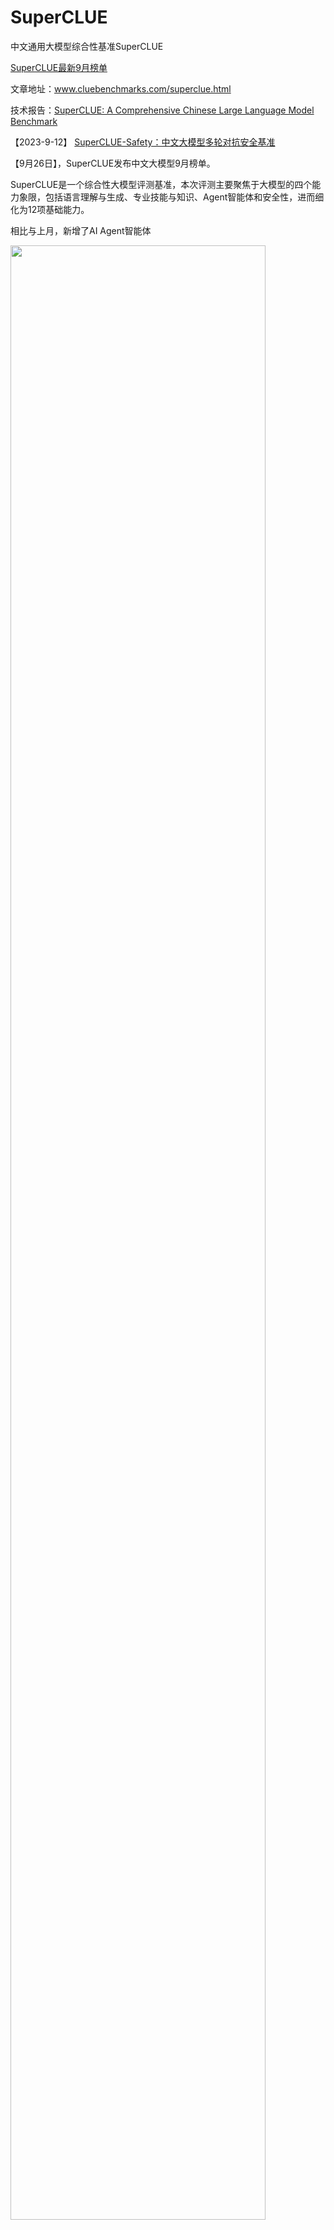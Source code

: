 # SuperCLUE

中文通用大模型综合性基准SuperCLUE

<a href='https://www.superclueai.com'>SuperCLUE最新9月榜单</a>

文章地址：<a href='https://www.cluebenchmarks.com/superclue.html'>www.cluebenchmarks.com/superclue.html</a>

技术报告：<a href='https://arxiv.org/abs/2307.15020'>SuperCLUE: A Comprehensive Chinese Large Language Model Benchmark</a>

【2023-9-12】 <a href='https://github.com/CLUEbenchmark/SuperCLUE-safety'>SuperCLUE-Safety：中文大模型多轮对抗安全基准</a>



【9月26日】，SuperCLUE发布中文大模型9月榜单。

SuperCLUE是一个综合性大模型评测基准，本次评测主要聚焦于大模型的四个能力象限，包括语言理解与生成、专业技能与知识、Agent智能体和安全性，进而细化为12项基础能力。

相比与上月，新增了AI Agent智能体

<img src="https://github.com/CLUEbenchmark/SuperCLUE/blob/main/resources/superclue_idea.jpeg"  width="90%" height="90%"></img>

### SuperCLUE能力评估结构图
<img src="https://github.com/CLUEbenchmark/SuperCLUE/blob/main/resources/category09.png"  width="60%" height="60%"></img>

### SuperCLUE多维度测评方案
<img src="https://github.com/CLUEbenchmark/SuperCLUE/blob/main/resources/r2309/superclue_mlitisystem.png"  width="90%" height="90%"></img>


### 为什么新增AI Agent智能体能力？

AI agent（智能体）是当前与大语言模型相关的前沿研究热点，拥有类似贾维斯等科幻电影中人类超级助手的能力，可以根据需求自主的完成任务。
然而，面向AI agent智能体，缺乏针对中文大模型的广泛评估。为了解决这一问题，我们在SuperCLUE新的榜单中新增了AI agent智能体能力的测评。
这个榜单将重点评估AI agent在【工具使用】和【任务规划】两个关键能力上的表现，这项工作旨在为评估中文大模型作为智能体的表现提供一个基础和可能。

### SuperCLUE总排行榜（2023年9月）

| 排名 | 模型 | 机构 | 总分 | OPEN<br/>多轮开放问题 | OPT<br/>客观题 | 许可 |
|:---:|:---:|:---:|:---:|:---:|:---:|:---:|
| - | GPT4 | OpenAI | 83.2 | 84.28 | 81.58 | 闭源 |
| - | gpt-3.5-turbo | OpenAI | 63.74 | 61.82 | 66.61 | 闭源 |
| - | Claude2 | Authropic | 62.98 | 60.57 | 66.6 | 闭源 |
| 🏅️ | SenseChat 3.0 | 商汤科技 | 62.75 | 54.29 | 75.45 | 闭源 |
| 🥈 | 文心一言(v2.3.1) | 百度 | 62.61 | 53.72 | 75.93 | 闭源 |
| 🥉 | ChatGLM2-Pro | 清华&智谱AI | 62.12 | 54.31 | 73.84 | 闭源 |
| 4 | vivoLM | vivo | 58.29 | 47.67 | 74.21 | 闭源 |
| 5 | Baichuan2-13B-Chat | 百川智能 | 58.03 | 52.45 | 66.4 | 开源 |
| 6 | MiniMax-Abab5.5 | MiniMax | 57.18 | 46.31 | 73.48 | 闭源 |
| 7 | 豆包 | 字节跳动 | 57.13 | 48.65 | 69.86 | 闭源 |
| 8 | Baichuan2-7B-Chat | 百川智能 | 50.11 | 42.28 | 61.86 | 开源 |
| 9 | 讯飞星火(v4.0) | 科大讯飞 | 50.06 | 40.64 | 64.2 | 闭源 |
| 10 | 通义千问(v1.0.7) | 阿里巴巴 | 49.07 | 33.78 | 72 | 闭源 |
| 11 | OpenBuddy-Llama2-70B | OpenBuddy | 44.29 | 30.84 | 64.46 | 开源 |
| 12 | Qwen-7B-Chat | 阿里巴巴 | 40.14 | 23.59 | 64.97 | 开源 |
| 13 | Chinese-Alpaca-2-13B | yiming cui | 39.81 | 32.64 | 50.56 | 开源 |
| 14 | ChatGLM2-6B | 清华&智谱AI | 38.41 | 25.49 | 57.8 | 开源 |
| 15 | ERNIE-3.5-Turbo | 百度 | 37.76 | 24.81 | 57.19 | 闭源 |
| 16 | 360GPT_S2_V94 | 360 | 37.11 | 18.97 | 64.32 | 闭源 |
| - | Llama-2-13B-Chat | Meta | 31.63 | 29.83 | 34.33 | 开源 |

本次评测选取了目前国内外最具代表性的20个通用大语言模型，9月评测数据集为全新的3458道测试题。

### SuperCLUE-OPEN多轮开放问题排行榜（2023年9月）
| 排名 | 模型 | 机构 | OPEN分数 | 语言理解与生成 | 专业技能与知识 | AI智能体 | 安全性 | 许可 |
|:---:|:---:|:---:|:---:|:---:|:---:|:---:|:---:|:---:|
| - | GPT4 | OpenAI | 84.28 | 100 | 90.51 | 91.67 | 81.25 | 闭源 |
| - | gpt-3.5-turbo | OpenAI | 61.82 | 72.22 | 63.29 | 66.65 | 50.12 | 闭源 |
| - | Claude2 | Authropic | 60.57 | 98.15 | 71.84 | 66.67 | 30.21 | 闭源 |
| 🏅️ | ChatGLM2-Pro | 清华&智谱AI | 54.31 | 79.63 | 48.73 | 55.56 | 67.71 | 闭源 |
| 🥈 | SenseChat 3.0 | 商汤科技 | 54.29 | 88.89 | 56.65 | 69.7 | 43.75 | 闭源 |
| 🥉 | 文心一言(v2.3.1) | 百度 | 53.72 | 87.96 | 56.33 | 56.94 | 36.96 | 闭源 |
| 4 | Baichuan2-13B-Chat | 百川智能 | 52.45 | 86.11 | 43.04 | 44.43 | 34.38 | 开源 |
| 5 | 豆包 | 字节跳动 | 48.65 | 71.3 | 53.16 | 47.22 | 59.38 | 闭源 |
| 6 | vivoLM | vivo | 47.67 | 67.59 | 52.22 | 47.14 | 51.04 | 闭源 |
| 7 | MiniMax-Abab5.5 | MiniMax | 46.31 | 56.48 | 44.3 | 54.17 | 42.71 | 闭源 |
| 8 | Baichuan2-7B-Chat | 百川智能 | 42.28 | 67.59 | 34.81 | 36.11 | 35.42 | 开源 |
| 9 | 讯飞星火(v4.0) | 科大讯飞 | 40.64 | 47.22 | 43.99 | 37.42 | 54.17 | 闭源 |
| 10 | 通义千问(v1.0.7) | 阿里巴巴 | 33.78 | 45.37 | 37.34 | 41.67 | 13.54 | 闭源 |
| 11 | Chinese-Alpaca-2-13B | yiming cui | 32.64 | 77.78 | 22.78 | 22.21 | 43.75 | 开源 |
| 12 | OpenBuddy-Llama2-70B | OpenBuddy | 30.84 | 52.78 | 40.19 | 26.37 | 31.25 | 开源 |
| - | Llama-2-13B-Chat | Meta | 29.83 | 55.56 | 21.84 | 25.12 | 44.68 | 开源 |
| 13 | ChatGLM2-6B | 清华&智谱AI | 25.49 | 50.93 | 26.27 | 26.39 | 40.62 | 开源 |
| 14 | ERNIE-3.5-Turbo | 百度 | 24.81 | 35.19 | 21.2 | 37.5 | 51.01 | 闭源 |
| 15 | Qwen-7B-Chat | 阿里巴巴 | 23.59 | 50 | 21.2 | 27.14 | 21.88 | 开源 |
| 16 | 360GPT_S2_V94 | 360|18.97 |35.19 |16.77 |24.98 | 32.29| 闭源|

OPEN分数计算方法：与代表性领先模型（如3.5）对战后，根据胜、和和败的计算出得分，胜利得3分，和得1分，负不得分。

计算公式 =（胜利次数 * 3分 + 和次数 * 1分）/ (2分 * 对战次数)，且满分上限为100分。


### SuperCLUE-OPT三大能力客观题排行榜（2023年9月）

| 排名 | 模型 | 机构 | OPT分数 | 基础能力 | 中文特性 | 学术与专业能力 |  
| :---: | :---: | :---: | :---: | :---: | :---: | :---: |  
| - | GPT4 | OpenAI | 81.58 | 88.13 | 80.09 | 75.35 | 
| 🏅️ | 文心一言(v2.3.1) | 百度 | 75.93 | 82.64 | 83.2 | 58.11 | 
| 🥈 | SenseChat 3.0 | 商汤科技 | 75.45 | 82.3 | 80.04 | 61.71 | 
| 🥉 | vivoLM | vivo | 74.21 | 79.27 | 81.22 | 59.2 | 
| 4 | ChatGLM2-Pro | 清华&智谱AI | 73.84 | 79.68 | 80.94 | 57.71 |  
| 5 | MiniMax-Abab5.5 | MiniMax | 73.48 | 79.31 | 80.76 | 57.14 |  
| 6 | 通义千问(v1.0.7) | 阿里巴巴 | 72 | 78.17 | 78.75 | 54.65 |  
| 7 | 豆包 | 字节跳动 | 69.86 | 78.21 | 77.44 | 49.88 |  
| 8 | gpt-3.5-turbo | OpenAI | 66.61 | 74.65 | 69.24 | 53.43 | 
| - | Claude2 | Authropic | 66.6 | 75 | 66.67 | 56.23 | 
| 9 | Baichuan2-13B-Chat | 百川智能 | 66.4 | 71.61 | 75.14 | 49.02 | 
| 10 | Qwen-7B-Chat | 阿里巴巴 | 64.97 | 72.17 | 73.61 | 45.12 | 
| 11 | OpenBuddy-Llama2-70B | OpenBuddy | 64.46 | 75.34 | 65.79 | 49.71 | 
| 13 | 360GPT_S2_V94 | 360 | 64.32 | 69.8 | 73.52 | 44.81 | 
| 12 | 讯飞星火(v4.0) | 科大讯飞 | 64.2 | 73.24 | 69.37 | 45.73 |  
| 14 | Baichuan2-7B-Chat | 百川智能 | 61.86 | 65.91 | 71.73 | 44.41 | 
| 15 | ChatGLM2-6B | 清华&智谱AI | 57.8 | 66.95 | 62.73 | 40.37 |  
| 16 | ERNIE-3.5-Turbo | 百度 | 57.19 | 63.74 | 65.76 | 38.69 | 
| 17 | Chinese-Alpaca-2-13B | yiming cui | 50.56 | 56.4 | 54.08 | 38.97 | 
| - | Llama-2-13B-Chat | Meta | 34.33 | 41.81 | 30.13 | 30.11 | 

OPT分数，根据题目的得分汇总而来（每个题目的得分/总题目数）；每一个题目属于三大能力之前，每个能力下面至少有10项子任务

### SuperCLUE十大基础能力排行榜（2023年9月）

| 模型名称 | 机构 | 计算 | 逻辑<br/>推理 | 代码 | 知识<br/>百科 | 语言理解<br/> | 对话 | 生成<br/>创作 | 角色扮演 |AI Agent | 安全 |
| :-: | :-: | :-: | :-: | :-: | :-: | :-: | :-: | :-: | :-: | :-: | :-: |
| GPT4 | OpenAI | 71.88 | 96.25 | 100 | 100 | 100 | 43.75 | 73.61 | 41.67 | 91.67 | 81.25 |
| ChatGLM2-Pro | 清华&智谱AI | 45.87 | 47.5 | 33.75 | 75 | 79.63 | 51.25 | 37.5 | 38.89 | 55.56 | 67.71 |
| 豆包 | 字节跳动 | 45.83 | 78.75 | 48.75 | 36.67 | 71.3 | 28.75 | 20.83 | 30.56 | 47.22 | 59.38 |
| 讯飞星火(v4.0) | 科大讯飞 | 45.76 | 47.5 | 56.25 | 20 | 47.22 | 21.25 | 38.89 | 22.22 | 37.42 | 54.17 |
| vivoLM | vivo | 40.62 | 45 | 71.25 | 55 | 67.59 | 31.25 | 31.94 | 27.78 | 47.14 | 51.04 |
| ERNIE-3.5-Turbo | 百度 | 12.5 | 36.25 | 23.75 | 11.67 | 35.19 | 11.25 | 11.11 | 4.17 | 37.5 | 51.01 |
| gpt-3.5-turbo | OpenAI | 52.08 | 70 | 62.5 | 73.33 | 72.22 | 51.25 | 69.44 | 51.39 | 66.67 | 50.12 |
| Llama-2-13B-Chat | Meta | 16.67 | 21.25 | 25 | 26.67 | 55.56 | 20 | 23.61 | 26.39 | 25.12 | 44.68 |
| SenseChat 3.0 | 商汤科技 | 41.65 | 72.5 | 67.5 | 45 | 88.89 | 33.75 | 30.56 | 25 | 69.7 | 43.75 |
| Chinese-Alpaca-2-13B | yiming cui | 9.38 | 35 | 23.75 | 26.67 | 77.78 | 20 | 36.11 | 12.5 | 22.21 | 43.75 |
| MiniMax-Abab5.5 | MiniMax | 32.29 | 62.5 | 51.25 | 66.67 | 56.48 | 27.5 | 50 | 23.61 | 54.17 | 42.71 |
| ChatGLM2-6B | 清华&智谱AI | 33.31 | 42.5 | 6.25 | 20 | 50.93 | 7.5 | 4.17 | 4.17 | 26.39 | 40.62 |
| 文心一言(v2.3.1) | 百度 | 45.91 | 52.5 | 75 | 53.33 | 87.96 | 30 | 48.61 | 36.11 | 56.94 | 36.96 |
| Baichuan2-7B-Chat | 百川智能 | 29.17 | 33.75 | 32.5 | 48.33 | 67.59 | 61.25 | 37.5 | 36.11 | 36.11 | 35.42 |
| Baichuan2-13B-Chat | 百川智能 | 19.79 | 37.5 | 61.25 | 63.33 | 86.11 | 57.5 | 68.06 | 54.17 | 44.43 | 34.38 |
| 360GPT_S2_V94 | 360 | 8.33 | 36.25 | 11.25 | 11.67 | 35.19 | 5 | 8.33 | 5.56 | 24.98 | 32.29 |
| OpenBuddy-Llama2-70B | OpenBuddy | 36.46 | 41.25 | 53.75 | 26.67 | 52.78 | 16.25 | 4.17 | 2.78 | 26.37 | 31.25 |
| Claude2 | Authropic | 73.96 | 77.5 | 62.5 | 73.33 | 98.15 | 58.75 | 34.72 | 15.28 | 66.67 | 30.21 |
| Qwen-7B-Chat | 阿里巴巴 | 14.58 | 32.5 | 18.75 | 20 | 50 | 12.5 | 19.44 | 9.72 | 27.14 | 21.88 |
| 通义千问(v1.0.7) | 阿里巴巴 | 41.61 | 35 | 26.25 | 48.33 | 45.37 | 15 | 43.06 | 30.56 | 41.67 | 13.54 |

AI Agent: AI Agent智能体能力，包括工具使用、任务规划； 语言理解，包括语言理解与抽取

### SuperCLUE开源模型排行榜（2023年9月）
| 排名 | 模型 | 机构 | 总分 | OPEN<br/>多轮开放问题 | OPT<br/>三大能力客观题 | 许可 |
| :-: | :-: | :-: | :-: | :-: | :-: | :-: |
| - | GPT4 | OpenAI | 83.2 | 84.28 | 81.58 | 闭源 |
| - | gpt-3.5-turbo | OpenAI | 63.74 | 61.82 | 66.61 | 闭源 |
| - | Claude2 | Authropic | 62.98 | 60.57 | 66.6 | 闭源 |
| 🏅️ | Baichuan2-13B-Chat | 百川智能 | 58.03 | 52.45 | 66.4 | 开源 |
| 🥈 | Baichuan2-7B-Chat | 百川智能 | 50.11 | 42.28 | 61.86 | 开源 |
| 🥉 | OpenBuddy-Llama2-70B | OpenBuddy | 44.29 | 30.84 | 64.46 | 开源 |
| 4 | Qwen-7B-Chat | 阿里巴巴 | 40.14 | 23.59 | 64.97 | 开源 |
| 5 | Chinese-Alpaca-2-13B | yiming cui | 39.81 | 32.64 | 50.56 | 开源 |
| 6 | ChatGLM2-6B | 清华&智谱AI | 38.41 | 25.49 | 57.8 | 开源 |
| - | Llama-2-13B-Chat | Meta | 31.63 | 29.83 | 34.33 | 开源 |

------------------------------------------------------------------------------------------------------------------------
#### 四大维度上的成绩（语言理解与生成排行榜、专业技能与知识、AI Agent-智能体、大模型安全性）：

### SuperCLUE语言理解与生成排行榜（2023年9月）
| 排名 | 模型名称 | 总分 | 语言理解与抽取 | 生成与创作 | 上下文对话 | 角色扮演 |
| :-: | :-: | :-: | :-: | :-: | :-: | :-: |
| - | GPT4 | 77.11 | 100 | 73.61 | 43.75 | 41.67 |
| 🏅️ | Baichuan2-13B-Chat | 68.37 | 86.11 | 68.06 | 57.5 | 54.17 |
| - | gpt-3.5-turbo | 62.05 | 72.22 | 69.44 | 51.25 | 51.39 |
| - | Claude2 | 56.93 | 98.15 | 34.72 | 58.75 | 15.28 |
| 🥈 | ChatGLM2-Pro | 54.82 | 79.63 | 37.5 | 51.25 | 38.89 |
| 🥉 | 文心一言(v2.3.1) | 54.22 | 87.96 | 48.61 | 30 | 36.11 |
| 4 | Baichuan2-7B-Chat | 52.71 | 67.59 | 37.5 | 61.25 | 36.11 |
| 5 | SenseChat 3.0 | 49.1 | 88.89 | 30.56 | 33.75 | 25 |
| 6 | vivoLM | 42.47 | 67.59 | 31.94 | 31.25 | 27.78 |
| 7 | 豆包 | 41.27 | 71.3 | 20.83 | 28.75 | 30.56 |
| 8 | MiniMax-Abab5.5 | 40.96 | 56.48 | 50 | 27.5 | 23.61 |
| 9 | Chinese-Alpaca-2-13B | 40.66 | 77.78 | 36.11 | 20 | 12.5 |
| 10 | 通义千问(v1.0.7) | 34.34 | 45.37 | 43.06 | 15 | 30.56 |
| - | Llama-2-13B-Chat | 33.73 | 55.56 | 23.61 | 20 | 26.39 |
| 11 | 讯飞星火(v4.0) | 33.73 | 47.22 | 38.89 | 21.25 | 22.22 |
| 12 | Qwen-7B-Chat | 25.6 | 50 | 19.44 | 12.5 | 9.72 |
| 13 | OpenBuddy-Llama2-70B | 22.59 | 52.78 | 4.17 | 16.25 | 2.78 |
| 14 | ChatGLM2-6B | 20.18 | 50.93 | 4.17 | 7.5 | 4.17 |
| 15 | ERNIE-3.5-Turbo | 17.47 | 35.19 | 11.11 | 11.25 | 4.17 |
| 16 | 360GPT_S2_V94 | 15.66 | 35.19 | 8.33 | 5 | 5.56 |


### SuperCLUE专业技能与知识排行榜（2023年9月）

| 排名 | 模型名称 | 总分 | 计算 | 逻辑与推理 | 代码 | 知识与百科 |
| :-: | :-: | :-: | :-: | :-: | :-: | :-: |
| - | Claude2 | 71.84 | 73.96 | 77.5 | 62.5 | 73.33 |
| - | GPT4 | 90.51 | 71.88 | 96.25 | 100 | 100 |
| - | gpt-3.5-turbo | 63.29 | 52.08 | 70 | 62.5 | 73.33 |
| 🥈 | 文心一言(v2.3.1) | 56.33 | 45.91 | 52.5 | 75 | 53.33 |
| 🥉 | 豆包 | 53.16 | 45.87 | 78.75 | 48.75 | 36.67 |
| 5 | ChatGLM2-Pro | 48.73 | 45.83 | 47.5 | 33.75 | 75 |
| 7 | 讯飞星火(v4.0) | 43.99 | 45.76 | 47.5 | 56.25 | 20 |
| 🏅️ | SenseChat 3.0 | 56.65 | 41.65 | 72.5 | 67.5 | 45 |
| 10 | 通义千问(v1.0.7) | 37.34 | 41.61 | 35 | 26.25 | 48.33 |
| 4 | vivoLM | 52.22 | 40.62 | 45 | 71.25 | 55 |
| 9 | OpenBuddy-Llama2-70B | 40.19 | 36.46 | 41.25 | 53.75 | 26.67 |
| 12 | ChatGLM2-6B | 26.27 | 33.31 | 42.5 | 6.25 | 20 |
| 6 | MiniMax-Abab5.5 | 44.3 | 32.29 | 62.5 | 51.25 | 66.67 |
| 11 | Baichuan2-7B-Chat | 34.81 | 29.17 | 33.75 | 32.5 | 48.33 |
| 8 | Baichuan2-13B-Chat | 43.04 | 19.79 | 37.5 | 61.25 | 63.33 |
| - | Llama-2-13B-Chat | 21.84 | 16.67 | 21.25 | 25 | 26.67 |
| 15 | Qwen-7B-Chat | 21.2 | 14.58 | 32.5 | 18.75 | 20 |
| 14 | ERNIE-3.5-Turbo | 21.2 | 12.5 | 36.25 | 23.75 | 11.67 |
| 13 | Chinese-Alpaca-2-13B | 22.78 | 9.38 | 35 | 23.75 | 26.67 |
| 16 | 360GPT_S2_V94 | 16.77 | 8.33 | 36.25 | 11.25 | 11.67 |

### SuperCLUE-Agent智能体能力排行榜（2023年9月）

| 排名 | 模型名称 | 总分 | 工具使用 | 任务规划 |
| :---: | :----: | :---: | :---: | :---: |
| - | GPT4 | 91.67 | 94.44 | 88.89 |
| 🏅️ | SenseChat 3.0 | 69.7 | 46.67 | 87.72 |
| - | Claude2 | 66.67 | 63.89 | 69.44 |
| - | gpt-3.5-turbo | 66.65 | 63.83 | 69.12 |
| 🥈 | 文心一言(v2.3.1) | 56.94 | 44.12 | 69.44 |
| 🥉 | ChatGLM2-Pro | 55.56 | 66.43 | 44.41 |
| 4 | MiniMax-Abab5.5 | 54.17 | 58.31 | 50.23 |
| 5 | 豆包 | 47.22 | 52.78 | 41.67 |
| 6 | vivoLM | 47.14 | 50.24 | 44.43 |
| 7 | Baichuan2-13B-Chat | 44.43 | 63.89 | 25.01 |
| 8 | 通义千问(v1.0.7) | 41.67 | 52.78 | 30.56 |
| 9 | ERNIE-3.5-Turbo | 37.5 | 44.34 | 30.51 |
| 10 | 讯飞星火(v4.0) | 37.42 | 44.24 | 30.43 |
| 11 | Baichuan2-7B-Chat | 36.11 | 41.67 | 30.56 |
| 12 | Qwen-7B-Chat | 27.14 | 17.65 | 36.01 |
| 13 | ChatGLM2-6B | 26.39 | 27.78 | 25 |
| 14 | OpenBuddy-Llama2-70B | 26.37 | 22.21 | 30.56 |
| - | Llama-2-13B-Chat | 25.12 | 38.89 | 11.11 |
| 15 | 360GPT_S2_V94 | 24.98 | 19.43 | 30.56 |
| 16 | Chinese-Alpaca-2-13B | 22.21 | 19.42 | 25.13 |

### SuperCLUE安全性排行榜（2023年9月）

| 排名 | 模型 | 总分 | 传统安全 | 指令攻击 |
| :---: | :---: | :---: | :---: | :---: |
| - | GPT4 | 81.25 | 83.93 | 77.51 |
| 🏅️ | ChatGLM2-Pro | 67.71 | 67.86 | 67.53 |
| 🥈 | 豆包 | 59.38 | 64.29 | 52.45 |
| 🥉 | 讯飞星火(v4.0) | 54.17 | 55.36 | 52.49 |
| 4 | vivoLM | 51.04 | 58.93 | 40.12 |
| 5 | ERNIE-3.5-Turbo | 51.01 | 50 | 52.51 |
| - | gpt-3.5-turbo | 50.12 | 39.29 | 65.12 |
| - | Llama-2-13B-Chat | 44.68 | 46.43 | 42.11 |
| 6 | SenseChat 3.0 | 43.75 | 50.21 | 35.12 |
| 7 | Chinese-Alpaca-2-13B | 43.75 | 35.71 | 55.24 |
| 8 | MiniMax-Abab5.5 | 42.71 | 37.5 | 52.63 |
| 9 | ChatGLM2-6B | 40.62 | 33.93 | 50.12 |
| 10 | 文心一言(v2.3.1) | 36.96 | 28.85 | 47.51 |
| 11 | Baichuan2-7B-Chat | 35.42 | 35.71 | 35.12 |
| 12 | Baichuan2-13B-Chat | 34.38 | 32.14 | 37.51 |
| 13 | 360GPT_S2_V94 | 32.29 | 16.07 | 55.23 |
| 14 | OpenBuddy-Llama2-70B | 31.25 | 26.79 | 37.56 |
| - | Claude2 | 30.21 | 39.29 | 17.57 |
| 15 | Qwen-7B-Chat | 21.88 | 16.07 | 30.01 |
| 16 | 通义千问(v1.0.7) | 13.54 | 3.57 | 27.59 |


### 9月测评改进

#### 1. 模型变动
1）新增商汤商量SenseChat 3.0大模型、vivo的vivoLM大模型、字节跳动的豆包大模型。
 
2）本次评测了百度的两个版本模型，分别为网页版文心一言(v2.3.1)与API版本ERNIE-3.5-Turbo。（注：过去8月份OPT选择题评测的是ERNIE-3.5-Turbo的API，OPEN开放问题评测的是文心一言的网页版）。

3）ChatGLM闭源模型由ChatGLM-130B升级为ChatGLM2-Pro。

具体被测模型的配置信息见Github的ModelCard。Github地址：https://github.com/CLUEbenchmark/SuperCLUE

#### 2. 评测任务变动
本月评测任务新增AI智能体，重点评估AI Agent在【工具使用】和【任务规划】两个关键能力上的表现。

#### 3. 评分机制变动
SuperCLUE结合大模型市场技术进展及国内外评测基准现状，对综合性评测总分评分逻辑进行优化。

1）多轮开放评测OPEN评分标准：在与基线模型对战过程中，我们认为胜的情况价值意义更大。所以，本次OPEN测评将胜（1分）调整为胜（3分）。如一道题目对战，胜得3分，平局得1分，负得0分。

2）我们发现客观选择题并不能考察中文大模型的真实综合能力，多轮主观题的能力尤为重要，所以我们在计算总分时，将OPEN的权重由50%提升至60%。


### 示例
#### 能力1：语义理解与抽取

这是一种语言能力，能够理解并解析输入的文字信息的含义。模型需要能够识别短语、句子、段落的含义，同时还要能从更大的文本块中抽取关键信息和主题。

##### 多轮对话示例

<img src="https://github.com/CLUEbenchmark/SuperCLUE/blob/main/resources/r2309/image_nlp.png"  width="100%" height="100%"></img>

注：本示例中可同时评测多轮对话能力

#### 能力2：AI agent（智能体）能力

AI agent（智能体）是当前与大语言模型相关的前沿研究热点，拥有类似贾维斯等科幻电影中人类超级助手的能力，可以根据需求自主的完成任务。

重点评估AI agent在【工具使用】和【任务规划】两个关键能力上的表现

##### 示例

<img src="https://github.com/CLUEbenchmark/SuperCLUE/blob/main/resources/r2309/image_agent.png"  width="100%" height="100%"></img>


#### 能力3：上下文对话

这是一种语言能力，需要理解并记住前面的对话信息，以便在回答中保持连贯性。这涉及到理解对话的整体流程和上下文环境，或生成相应的对话。

##### 示例

<img src="https://github.com/CLUEbenchmark/SuperCLUE/blob/main/resources/r2309/image_dial.png"  width="100%" height="100%"></img>

#### 能力4：生成与创作

这是一种语言能力，能够创造新的文本内容，如文章、文案、短故事、诗歌。这涉及到创造性地运用语言，同时还要考虑到风格、语境和目标读者。

##### 示例
<img src="https://github.com/CLUEbenchmark/SuperCLUE/blob/main/resources/r2309/image_generate.png"  width="100%" height="100%"></img>


#### 能力5：知识与百科

这是一种知识能力，能够像百科全书一样提供知识信息。这涉及到理解和回答关于广泛主题的问题，以及提供准确、详细和最新的信息。

##### 示例

<img src="https://github.com/CLUEbenchmark/SuperCLUE/blob/main/resources/r2309/image_knowledge.png"  width="100%" height="100%"></img>


#### 能力6：代码

这是一种专业能力，能够理解和生成编程代码。这涉及到理解多种编程语言的语法、结构和习惯，以及如何解决编程问题。

##### 多轮对话示例

<img src="https://github.com/CLUEbenchmark/SuperCLUE/blob/main/resources/r2309/image_code.png"  width="100%" height="100%"></img>

注：本示例中可同时评测多轮对话能力

#### 能力7：逻辑与推理

这是一种专业能力，能够理解和应用逻辑原则进行推理。这涉及到分析问题、识别问题及推理。

##### 示例

<img src="https://github.com/CLUEbenchmark/SuperCLUE/blob/main/resources/r2309/image_logic.png"  width="100%" height="100%"></img>


####  能力8：计算

这是一种专业能力，使其能够执行数学运算，如加法、减法、乘法和除法，甚至更复杂的数学问题。这涉及到理解数学问题的表述，以及如何步骤地解决这些问题。

##### 多轮对话示例

<img src="https://github.com/CLUEbenchmark/SuperCLUE/blob/main/resources/r2309/image_compute.png"  width="100%" height="100%"></img>

注：本示例中可同时评测多轮对话能力

####  能力9：角色扮演

这是一种感知能力，使其能够在特定的模拟环境或情景中扮演一个角色。这涉及到理解特定角色的行为、说话风格，以及在特定情境下的适当反应。

##### 示例

<img src="https://github.com/CLUEbenchmark/SuperCLUE/blob/main/resources/r2309/image_roleplay.png"  width="100%" height="100%"></img>


####   能力10：安全

这是一种安全能力，防止生成可能引起困扰或伤害的内容。这涉及到识别和避免可能包含敏感或不适当内容的请求，以及遵守用户的隐私和安全政策。

##### 示例

<img src="https://github.com/CLUEbenchmark/SuperCLUE/blob/main/resources/r2309/image_safety.png"  width="100%" height="100%"></img>

### 8月榜单更新情况
1.综合性：将OPEN多轮开放问题与OPT三大能力客观题进行了结合起来，作为8月榜单；

2.模型细节：Baichuan-13B-Chat使用了是最新的模型权重，具体见huggingface的权重；文心一言，OPT三大能力客观题使用的是API（Ernie-3.5-turbo）；
  360使用的是api版本；

3.模型更新：去除了一些前期大家比较关注但当前活跃度不高的模型，如MOSS，BELLE等；加入了一些如Qwen-7B-Chat和3个Llam2相关模型。
